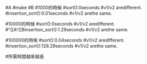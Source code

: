 #A
#make
#B
#1000的時候
#sort():0seconds
#v1/v2 aredifferent.
#insertion_sort():0.01seconds
#v1/v2 arethe same.

#10000的時候
#sort():0seconds
#v1/v2 aredifferent.
#^[[A^[[Binsertion_sort():1.29seconds
#v1/v2 arethe same.

#100000的時候
#sort():0.04seconds
#v1/v2 aredifferent.
#insertion_sort():128.29seconds
#v1/v2 arethe same.

#所需時間越來越長
